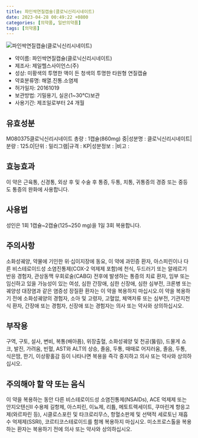 ```yaml
---
title: 파인싹연질캡슐(클로닉신리시네이트)
date: 2023-04-28 00:49:22 +0800
categories: [의약품, 일반의약품]
tags: [의약품]
---
```

![파인싹연질캡슐(클로닉신리시네이트)](https://nedrug.mfds.go.kr/pbp/cmn/itemImageDownload/154777200732000128)

- 약이름: 파인싹연질캡슐(클로닉신리시네이트)
- 제조사: 제일헬스사이언스(주)
- 성상: 미황색의 투명한 액이 든 청색의 투명한 타원형 연질캡슐
- 약효분류명: 해열.진통.소염제
- 허가일자: 20161019
- 보관방법: 기밀용기, 실온(1~30℃)보관
- 사용기간: 제조일로부터 24 개월
## 유효성분
M080375클로닉신리시네이트
총량 : 1캡슐(860mg) 중|성분명 : 클로닉신리시네이트|분량 : 125.0|단위 : 밀리그램|규격 : KP|성분정보 : |비고 :
## 효능효과
이 약은 근육통, 신경통, 외상 후 및 수술 후 통증, 두통, 치통, 귀통증의 경증 또는 중등도 통증의 완화에 사용합니다.
## 사용법
성인은 1회 1캡슐~2캡슐(125~250 mg)을 1일 3회 복용합니다.
## 주의사항
소화성궤양, 약물에 기인한 위·십이지장에 동요, 이 약에 과민증 환자, 아스피린이나 다른 비스테로이드성 소염진통제(COX-2 억제제 포함)에 천식, 두드러기 또는 알레르기 반응 경험자, 관상동맥 우회로술(CABG) 전후에 발생하는 통증의 치료 환자, 임부 또는 임신하고 있을 가능성이 있는 여성, 심한 간장애, 심한 신장애, 심한 심부전, 크론병 또는 궤양성 대장염과 같은 염증성 장질환 환자는 이 약을 복용하지 마십시오.이 약을 복용하기 전에 소화성궤양의 경험자, 소아 및 고령자, 고혈압, 체액저류 또는 심부전, 기관지천식 환자, 간장애 또는 경험자, 신장애 또는 경험자는 의사 또는 약사와 상의하십시오.
## 부작용
구역, 구토, 설사, 변비, 복통(배아픔), 위장출혈, 소화성궤양 및 천공(뚫림), 드물게 쇼크, 발진, 가려움, 빈혈, AST와 ALT의 상승, 졸음, 두통, 때때로 어지러움, 졸음, 두통, 식은땀, 한기, 이상황홀감 등이 나타나면 복용을 즉각 중지하고 의사 또는 약사와 상의하십시오.
## 주의해야 할 약 또는 음식
이 약을 복용하는 동안 다른 비스테로이드성 소염진통제(NSAIDs), ACE 억제제 또는 안지오텐신Ⅱ 수용체 길항제, 아스피린, 이뇨제, 리튬, 메토트렉세이트, 쿠마린계 항응고제(와르파린 등), 시클로스포린 및 타크로리무스, 항혈소판제 및 선택적 세로토닌 재흡수 억제제(SSRI), 코르티코스테로이드를 함께 복용하지 마십시오. 미소프로스톨을 복용하는 환자는 복용하기 전에 의사 또는 약사와 상의하십시오.
